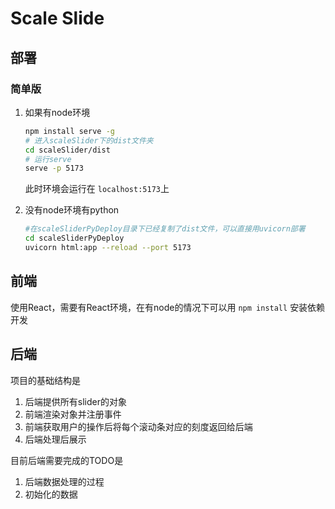 # Scale Slide

## 部署

### 简单版

1. 如果有node环境

   ```bash
   npm install serve -g
   # 进入scaleSlider下的dist文件夹
   cd scaleSlider/dist
   # 运行serve
   serve -p 5173
   ```

   此时环境会运行在 `localhost:5173`上
2. 没有node环境有python

   ```bash
   #在scaleSliderPyDeploy目录下已经复制了dist文件，可以直接用uvicorn部署
   cd scaleSliderPyDeploy
   uvicorn html:app --reload --port 5173
   ```

## 前端

使用React，需要有React环境，在有node的情况下可以用 `npm install` 安装依赖开发

## 后端

项目的基础结构是

1. 后端提供所有slider的对象
2. 前端渲染对象并注册事件
3. 前端获取用户的操作后将每个滚动条对应的刻度返回给后端
4. 后端处理后展示

目前后端需要完成的TODO是

1. 后端数据处理的过程
2. 初始化的数据
